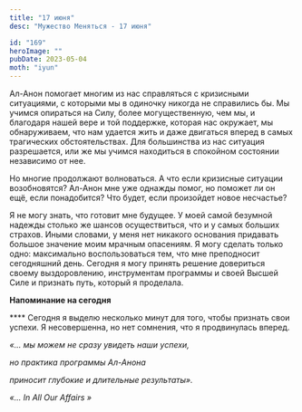 ```yaml
---
title: "17 июня"
desc: "Мужество Меняться - 17 июня"

id: "169"
heroImage: ""
pubDate: 2023-05-04
moth: "iyun"
---
```


Ал-Анон помогает многим из нас справляться с кризисными ситуациями, с которыми
мы в одиночку никогда не справились бы. Мы учимся опираться на Силу, более
могущественную, чем мы, и благодаря нашей вере и той поддержке, которая нас
окружает, мы обнаруживаем, что нам удается жить и даже двигаться вперед в
самых трагических обстоятельствах. Для большинства из нас ситуация
разрешается, или же мы учимся находиться в спокойном состоянии независимо от
нее.

Но многие продолжают волноваться. А что если кризисные ситуации возобновятся?
Ал-Анон мне уже однажды помог, но поможет ли он ещё, если понадобится? Что
будет, если произойдет новое несчастье?

Я не могу знать, что готовит мне будущее. У моей самой безумной надежды
столько же шансов осуществиться, что и у самых больших страхов. Иными словами,
у меня нет никакого основания придавать большое значение моим мрачным
опасениям. Я могу сделать только одно: максимально воспользоваться тем, что
мне преподносит сегодняшний день. Сегодня я могу принять решение довериться
своему выздоровлению, инструментам программы и своей Высшей Силе и признать
путь, который я проделала.

**Напоминание на сегодня**

\*\*\*\* Сегодня я выделю несколько минут для того, чтобы признать свои успехи. Я
несовершенна, но нет сомнения, что я продвинулась вперед.

_«… мы можем не сразу увидеть наши успехи,_

_но практика программы Ал-Анона_

_приносит глубокие и длительные результаты»._

_«…_ _In_ _All_ _Our_ _Affairs_ _»_
